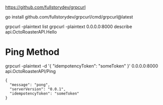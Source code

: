 https://github.com/fullstorydev/grpcurl

go install github.com/fullstorydev/grpcurl/cmd/grpcurl@latest

grpcurl -plaintext list
grpcurl -plaintext 0.0.0.0:8000 describe api.OctoRoasterAPI.Hello

# Ping Method
grpcurl -plaintext -d '{ \"idempotencyToken\": \"someToken\" }' 0.0.0.0:8000 api.OctoRoasterAPI/Ping
```
{
  "message": "pong",
  "serverVersion": "0.0.1",
  "idempotencyToken": "someToken"
}
```